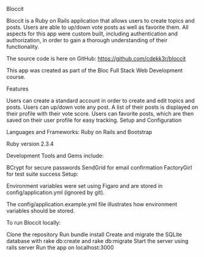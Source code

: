 Bloccit

Bloccit is a Ruby on Rails application that allows users to create topics and posts. Users are able to up/down vote posts as well as favorite them. All aspects for this app were custom built, including authentication and authorization, in order to gain a thorough understanding of their functionality.

The source code is here on GitHub: https://github.com/cdekk3r/bloccit

This app was created as part of the Bloc Full Stack Web Development course.

Features

Users can create a standard account in order to create and edit topics and posts.
Users can up/down vote any post. A list of their posts is displayed on their profile with their vote score.
Users can favorite posts, which are then saved on their user profile for easy tracking.
Setup and Configuration

Languages and Frameworks: Ruby on Rails and Bootstrap

Ruby version 2.3.4

Development Tools and Gems include:

BCrypt for secure passwords
SendGrid for email confirmation
FactoryGirl for test suite success
Setup:

Environment variables were set using Figaro and are stored in config/application.yml (ignored by git).

The config/application.example.yml file illustrates how environment variables should be stored.

To run Bloccit locally:

Clone the repository
Run bundle install
Create and migrate the SQLite database with rake db:create and rake db:migrate
Start the server using rails server
Run the app on localhost:3000
